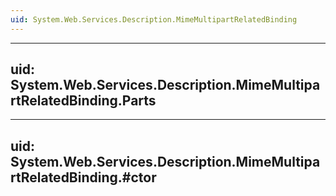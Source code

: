 ```yaml
---
uid: System.Web.Services.Description.MimeMultipartRelatedBinding
---
```


---
uid: System.Web.Services.Description.MimeMultipartRelatedBinding.Parts
---

---
uid: System.Web.Services.Description.MimeMultipartRelatedBinding.#ctor
---
